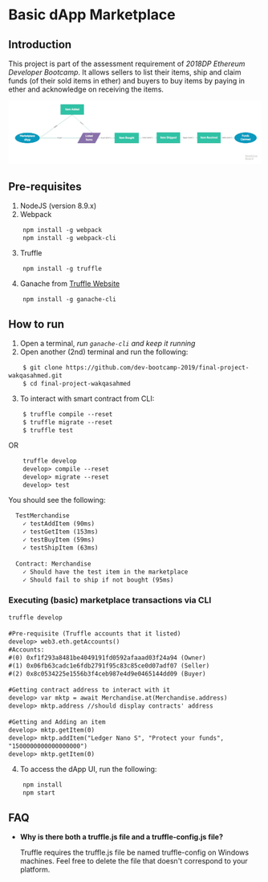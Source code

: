# Basic dApp Marketplace

## Introduction

This project is part of the assessment requirement of *2018DP Ethereum Developer Bootcamp*. It allows sellers to list their items, ship and claim funds (of their sold items in ether) and buyers to buy items by paying in ether and acknowledge on receiving the items.

![Basic dApp Marketplace Flowchart](./dapp_flowchart.jpg)

## Pre-requisites

1. NodeJS (version 8.9.x)
2. Webpack
```
    npm install -g webpack
    npm install -g webpack-cli
```
3. Truffle
```
    npm install -g truffle
```
4. Ganache from [Truffle Website](!https://truffleframework.com/ganache)
```
    npm install -g ganache-cli
```

## How to run

1. Open a terminal, *run `ganache-cli` and keep it running*
2. Open another (2nd) terminal and run the following:
```
    $ git clone https://github.com/dev-bootcamp-2019/final-project-wakqasahmed.git
    $ cd final-project-wakqasahmed
```

3. To interact with smart contract from CLI:
```
    $ truffle compile --reset
    $ truffle migrate --reset
    $ truffle test
```

OR

```
    truffle develop
    develop> compile --reset
    develop> migrate --reset
    develop> test
```

You should see the following:

```
  TestMerchandise
    ✓ testAddItem (90ms)
    ✓ testGetItem (153ms)
    ✓ testBuyItem (59ms)
    ✓ testShipItem (63ms)

  Contract: Merchandise
    ✓ Should have the test item in the marketplace
    ✓ Should fail to ship if not bought (95ms)
```

### Executing (basic) marketplace transactions via CLI

```
truffle develop

#Pre-requisite (Truffle accounts that it listed)
develop> web3.eth.getAccounts()
#Accounts:
#(0) 0xf1f293a8481be4049191fd0592afaaad03f24a94 (Owner)
#(1) 0x06fb63cadc1e6fdb2791f95c83c85ce0d07adf07 (Seller)
#(2) 0x8c0534225e1556b3f4ceb987e4d9e0465144dd09 (Buyer)

#Getting contract address to interact with it
develop> var mktp = await Merchandise.at(Merchandise.address)
develop> mktp.address //should display contracts' address

#Getting and Adding an item
develop> mktp.getItem(0)
develop> mktp.addItem("Ledger Nano S", "Protect your funds", "1500000000000000000")
develop> mktp.getItem(0)
```

4. To access the dApp UI, run the following:
```
    npm install
    npm start
```

## FAQ

* __Why is there both a truffle.js file and a truffle-config.js file?__

    Truffle requires the truffle.js file be named truffle-config on Windows machines. Feel free to delete the file that doesn't correspond to your platform.

